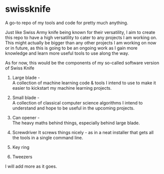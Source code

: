 # swissknife
A go-to repo of my tools and code for pretty much anything.

Just like Swiss Army knife being known for their versatility, I aim to create this repo to have a high versatility to cater to any projects I am working on. This might actually be bigger than any other projects I am working on now or in future, as this is going to be an ongoing work as I gain more knowledge and learn more useful tools to use along the way. 

As for now, this would be the components of my so-called software version of Swiss Knife

1. Large blade -    
A collection of machine learning code & tools I intend to use to make it easier to kickstart my machine learning projects.

2. Small blade -    
A collection of classical computer science algorithms I intend to understand and hope to be useful in the upcoming projects.

3. Can opener -     
The heavy maths behind things, especially behind large blade.

4. Screwdriver
It screws things nicely - as in a neat installer that gets all the tools in a single command line.

5. Key ring
6. Tweezers

I will add more as it goes.

